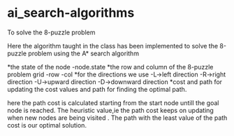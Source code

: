 # ai_search-algorithms
To solve the 8-puzzle problem

Here the algorithm taught in the class has been implemented to solve the 8-puzzle problem using the A* search algorithm

*the state of the node
-node.state
*the row and column of the 8-puzzle problem grid
-row
-col
*for the directions we use
-L->left direction
-R->right direction
-U->upward direction
-D->downward direction
*cost and path for updating the cost values and path for finding the optimal path.

here the path cost is calculated starting from the start node untill the goal node is reached.
The heuristic value,ie the path cost keeps on updating when new nodes are being visited .
The path with the least value of the path cost is our optimal solution.
